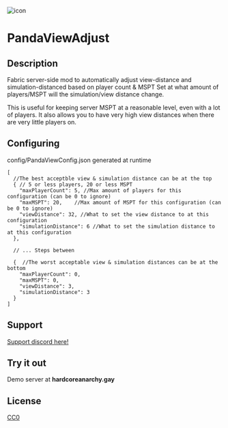 ![icon](https://github.com/user-attachments/assets/0cf4f4b5-eae6-4b8b-9150-b17d9c567498)

# PandaViewAdjust

## Description

Fabric server-side mod to automatically adjust view-distance and simulation-distanced based on player count & MSPT
Set at what amount of players/MSPT will the simulation/view distance change.

This is useful for keeping server MSPT at a reasonable level, even with a lot of players. It also allows you to have very high view distances when there are very little players on.

## Configuring

config/PandaViewConfig.json generated at runtime

```
[
  //The best acceptble view & simulation distance can be at the top
  { // 5 or less players, 20 or less MSPT
    "maxPlayerCount": 5, //Max amount of players for this configuration (can be 0 to ignore)
    "maxMSPT": 20,    //Max amount of MSPT for this configuration (can be 0 to ignore)
    "viewDistance": 32, //What to set the view distance to at this configuration
    "simulationDistance": 6 //What to set the simulation distance to at this configuration
  },

  // ... Steps between

  {  //The worst acceptable view & simulation distances can be at the bottom
    "maxPlayerCount": 0, 
    "maxMSPT": 0,
    "viewDistance": 3,
    "simulationDistance": 3
  }
]
```

## Support

[Support discord here!]( https://discord.gg/3tP3Tqu983)

## Try it out 

Demo server at **hardcoreanarchy.gay**


## License

[CC0](https://creativecommons.org/public-domain/cc0/)
